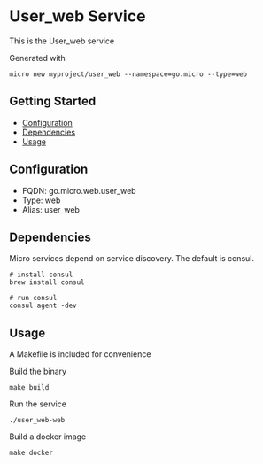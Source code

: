 # User_web Service

This is the User_web service

Generated with

```
micro new myproject/user_web --namespace=go.micro --type=web
```

## Getting Started

- [Configuration](#configuration)
- [Dependencies](#dependencies)
- [Usage](#usage)

## Configuration

- FQDN: go.micro.web.user_web
- Type: web
- Alias: user_web

## Dependencies

Micro services depend on service discovery. The default is consul.

```
# install consul
brew install consul

# run consul
consul agent -dev
```

## Usage

A Makefile is included for convenience

Build the binary

```
make build
```

Run the service
```
./user_web-web
```

Build a docker image
```
make docker
```